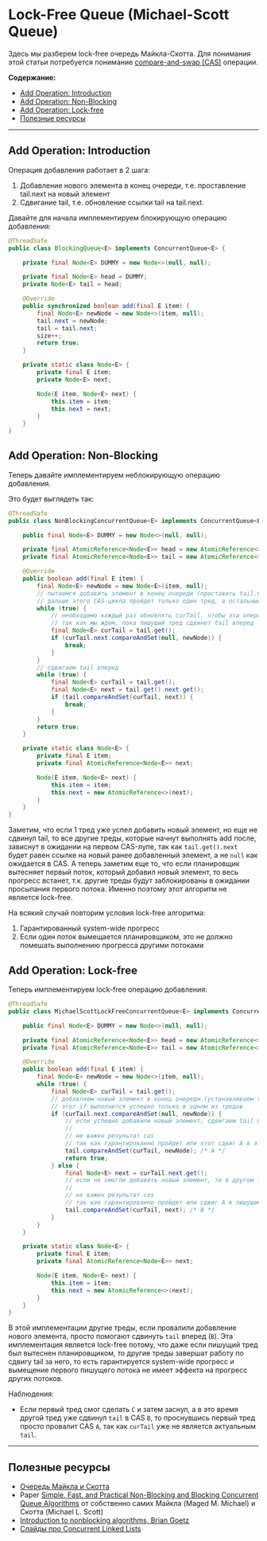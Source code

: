 # Lock-Free Queue (Michael-Scott Queue)

Здесь мы разберем lock-free очередь Майкла-Скотта. Для понимания этой статьи потребуется понимание [compare-and-swap (CAS)](https://en.wikipedia.org/wiki/Compare-and-swap) операции.

**Содержание:**
- [Add Operation: Introduction](#add-operation-introduction)
- [Add Operation: Non-Blocking](#add-operation-non-blocking)
- [Add Operation: Lock-free](#add-operation-lock-free)
- [Полезные ресурсы](#полезные-ресурсы)

---

## Add Operation: Introduction

Операция добавления работает в 2 шага:
1. Добавление нового элемента в конец очереди, т.е. проставление tail.next на новый элемент
2. Сдвигание tail, т.е. обновление ссылки tail на tail.next.

Давайте для начала имплементируем блокирующую операцию добавления:

```java
@ThreadSafe
public class BlockingQueue<E> implements ConcurrentQueue<E> {

    private final Node<E> DUMMY = new Node<>(null, null);

    private final Node<E> head = DUMMY;
    private Node<E> tail = head;

    @Override
    public synchronized boolean add(final E item) {
        final Node<E> newNode = new Node<>(item, null);
        tail.next = newNode;
        tail = tail.next;
        size++;
        return true;
    }

    private static class Node<E> {
        private final E item;
        private Node<E> next;

        Node(E item, Node<E> next) {
            this.item = item;
            this.next = next;
        }
    }
}
```

## Add Operation: Non-Blocking

Теперь давайте имплементируем неблокирующую операцию добавления.

Это будет выглядеть так:

```java
@ThreadSafe
public class NonBlockingConcurrentQueue<E> implements ConcurrentQueue<E> {

    public final Node<E> DUMMY = new Node<>(null, null);

    private final AtomicReference<Node<E>> head = new AtomicReference<>(DUMMY);
    private final AtomicReference<Node<E>> tail = new AtomicReference<>(DUMMY);

    @Override
    public boolean add(final E item) {
        final Node<E> newNode = new Node<E>(item, null);
        // пытаемся добавить элемент в конец очереди (проставить tail.next)
        // дальше этого CAS-цикла пройдет только один тред, а остальные зависнут, так как `tail.next` всегда будет не null, пока не сдвинем tail вперед
        while (true) {
            // необходимо каждый раз обновлять curTail, чтобы эта операция eventually прошла успешно
            // так как мы ждем, пока пишущий тред сдвинет tail вперед
            final Node<E> curTail = tail.get();
            if (curTail.next.compareAndSet(null, newNode)) {
                break;
            }
        }
        // сдвигаем tail вперед
        while (true) {
            final Node<E> curTail = tail.get();
            final Node<E> next = tail.get().next.get();
            if (tail.compareAndSet(curTail, next)) {
                break;
            }
        }
        return true;
    }

    private static class Node<E> {
        private final E item;
        private final AtomicReference<Node<E>> next;

        Node(E item, Node<E> next) {
            this.item = item;
            this.next = new AtomicReference<>(next);
        }
    }
}
```

Заметим, что если 1 тред уже успел добавить новый элемент, но еще не сдвинул tail, то все другие треды, которые начнут выполнять add после, зависнут в ожидании на первом CAS-лупе, так как `tail.get().next` будет равен ссылке на новый ранее добавленный элемент, а не `null` как ожидается в CAS.
А теперь заметим еще то, что если планировщик вытесняет первый поток, который добавил новый элемент, то весь прогресс встанет, т.к. другие треды будут заблокированы в ожидании просыпания первого потока. Именно поэтому этот алгоритм не является lock-free.

На всякий случай повторим условия lock-free алгоритма:
1. Гарантированный system-wide прогресс
2. Если один поток вымещается планировщиком, это не должно помешать выполнению прогресса другими потоками

## Add Operation: Lock-free

Теперь имплементируем lock-free операцию добавления:

```java
@ThreadSafe
public class MichaelScottLockFreeConcurrentQueue<E> implements ConcurrentQueue<E> {

    public final Node<E> DUMMY = new Node<>(null, null);

    private final AtomicReference<Node<E>> head = new AtomicReference<>(DUMMY);
    private final AtomicReference<Node<E>> tail = new AtomicReference<>(DUMMY);

    @Override
    public boolean add(final E item) {
        final Node<E> newNode = new Node<>(item, null);
        while (true) {
            final Node<E> curTail = tail.get();
            // добавляем новый элемент в конец очереди (устанавливаем tail.next)
            // этот if выполнится успешно только в одном из тредов
            if (curTail.next.compareAndSet(null, newNode)) {
                // если успешно добавили новый элемент, сдвигаем tail вперед
                //
                // не важен результат cas
                // так как гарантированно пройдет или этот сдвиг A в этом же треде, или B сдвиг в другом треде
                tail.compareAndSet(curTail, newNode); /* A */
                return true;
            } else {
                final Node<E> next = curTail.next.get();
                // если не смогли добавить новый элемент, то в другом треде помогаем сдвинуть tail вперед (B)
                //
                // не важен результат cas
                // так как гарантированно пройдет или сдвиг A в пишущем треде, или этот же сдвиг в этом или другом треде
                tail.compareAndSet(curTail, next); /* B */
            }
        }
    }

    private static class Node<E> {
        private final E item;
        private final AtomicReference<Node<E>> next;

        Node(E item, Node<E> next) {
            this.item = item;
            this.next = new AtomicReference<>(next);
        }
    }
}
```

В этой имплементации другие треды, если провалили добавление нового элемента, просто помогают сдвинуть `tail` вперед (`B`). Эта имплементация является lock-free потому, что даже если пишущий тред был вытеснен планировщиком, то другие треды завершат работу по сдвигу tail за него, то есть гарантируется system-wide прогресс и вымещение первого пишущего потока не имеет эффекта на прогресс других потоков.

Наблюдения:
- Если первый тред смог сделать `С` и затем заснул, а в это время другой тред уже сдвинул `tail` в CAS `B`, то проснувшись первый тред просто провалит CAS `A`, так как `curTail` уже не является актуальным `tail`.

---

## Полезные ресурсы

- [Очередь Майкла и Скотта](https://neerc.ifmo.ru/wiki/index.php?title=%D0%9E%D1%87%D0%B5%D1%80%D0%B5%D0%B4%D1%8C_%D0%9C%D0%B0%D0%B9%D0%BA%D0%BB%D0%B0_%D0%B8_%D0%A1%D0%BA%D0%BE%D1%82%D1%82%D0%B0)
- Paper [Simple, Fast, and Practical Non-Blocking and Blocking Concurrent Queue Algorithms](https://www.cs.rochester.edu/~scott/papers/1996_PODC_queues.pdf) от собственно самих Майкла (Maged M. Michael) и Скотта (Michael L. Scott)
- [Introduction to nonblocking algorithms, Brian Goetz](https://web.archive.org/web/20201109040328/https://www.ibm.com/developerworks/java/library/j-jtp04186/)
- [Слайды про Concurrent Linked Lists](https://www.cse.wustl.edu/~angelee/archive/cse539/spr15/lectures/lists.pdf)
